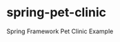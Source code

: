 # spring-pet-clinic
Spring Framework Pet Clinic Example

[![<CircleCI>](https://circleci.com/gh/Drisicus/spring-pet-clinic.svg?style=svg)](https://circleci.com/gh/Drisicus/spring-pet-clinic)
